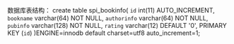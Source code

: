 数据库表结构：
create table spi_bookinfo(
	`id`	int(11)  AUTO_INCREMENT,
	`bookname` varchar(64) NOT NULL,
	`authorinfo` varchar(64) NOT NULL,
	`pubinfo` varchar(128) NOT NULL,
	`rating`  varchar(12) DEFAULT '0',
	PRIMARY KEY (`id`)
)ENGINE=innodb default charset=utf8 auto_increment=1;

